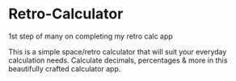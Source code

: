 # Retro-Calculator
1st step of many on completing my retro calc app

This is a simple space/retro calculator that will suit your everyday calculation needs. Calculate decimals, percentages & more in this beautifully crafted calculator app.

